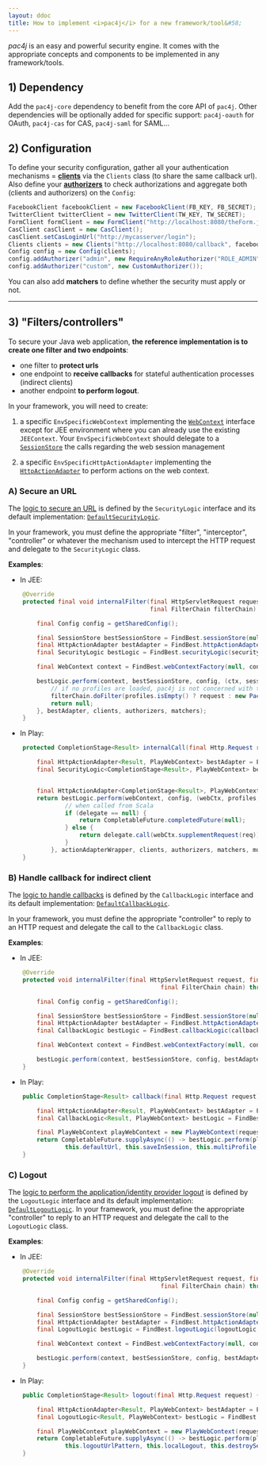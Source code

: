 ```yaml
---
layout: ddoc
title: How to implement <i>pac4j</i> for a new framework/tool&#58;
---
```


*pac4j* is an easy and powerful security engine. It comes with the appropriate concepts and components to be implemented in any framework/tools.


## 1) Dependency

Add the `pac4j-core` dependency to benefit from the core API of `pac4j`. Other dependencies will be optionally added for specific support: `pac4j-oauth` for OAuth, `pac4j-cas` for CAS, `pac4j-saml` for SAML...


## 2) Configuration

To define your security configuration, gather all your authentication mechanisms = [**clients**](clients.html) via the `Clients` class (to share the same callback url).
Also define your [**authorizers**](authorizers.html) to check authorizations and aggregate both (clients and authorizers) on the `Config`:

```java
FacebookClient facebookClient = new FacebookClient(FB_KEY, FB_SECRET);
TwitterClient twitterClient = new TwitterClient(TW_KEY, TW_SECRET);
FormClient formClient = new FormClient("http://localhost:8080/theForm.jsp", new SimpleTestUsernamePasswordAuthenticator(), new UsernameProfileCreator());
CasClient casClient = new CasClient();
casClient.setCasLoginUrl("http://mycasserver/login");
Clients clients = new Clients("http://localhost:8080/callback", facebookClient, twitterClient, formClient, casClient);
Config config = new Config(clients);
config.addAuthorizer("admin", new RequireAnyRoleAuthorizer("ROLE_ADMIN"));
config.addAuthorizer("custom", new CustomAuthorizer());
```

You can also add **matchers** to define whether the security must apply or not.

---

## 3) "Filters/controllers"

To secure your Java web application, **the reference implementation is to create one filter and two endpoints**:

- one filter to **protect urls**
- one endpoint to **receive callbacks** for stateful authentication processes (indirect clients)
- another endpoint **to perform logout**.

In your framework, you will need to create:

1) a specific `EnvSpecificWebContext` implementing the [`WebContext`](https://github.com/pac4j/pac4j/blob/master/pac4j-core/src/main/java/org/pac4j/core/context/WebContext.java) interface except for JEE environment where you can already use the existing `JEEContext`.
Your `EnvSpecificWebContext` should delegate to a [`SessionStore`](session-store.html) the calls regarding the web session management

2) a specific `EnvSpecificHttpActionAdapter` implementing the [`HttpActionAdapter`](https://github.com/pac4j/pac4j/blob/master/pac4j-core/src/main/java/org/pac4j/core/http/adapter/HttpActionAdapter.java) to perform actions on the web context.


### A) Secure an URL

The [logic to secure an URL](security-filter.html) is defined by the `SecurityLogic` interface and its default implementation: [`DefaultSecurityLogic`](https://github.com/pac4j/pac4j/blob/master/pac4j-core/src/main/java/org/pac4j/core/engine/DefaultSecurityLogic.java).

In your framework, you must define the appropriate "filter", "interceptor", "controller" or whatever the mechanism used to intercept the HTTP request and delegate to the `SecurityLogic` class.

**Examples**:

- In JEE:

```java
    @Override
    protected final void internalFilter(final HttpServletRequest request, final HttpServletResponse response,
                                        final FilterChain filterChain) throws IOException, ServletException {

        final Config config = getSharedConfig();

        final SessionStore bestSessionStore = FindBest.sessionStore(null, config, JEESessionStore.INSTANCE);
        final HttpActionAdapter bestAdapter = FindBest.httpActionAdapter(null, config, JEEHttpActionAdapter.INSTANCE);
        final SecurityLogic bestLogic = FindBest.securityLogic(securityLogic, config, DefaultSecurityLogic.INSTANCE);

        final WebContext context = FindBest.webContextFactory(null, config, JEEContextFactory.INSTANCE).newContext(request, response);

        bestLogic.perform(context, bestSessionStore, config, (ctx, session, profiles, parameters) -> {
            // if no profiles are loaded, pac4j is not concerned with this request
            filterChain.doFilter(profiles.isEmpty() ? request : new Pac4JHttpServletRequestWrapper(request, profiles), response);
            return null;
        }, bestAdapter, clients, authorizers, matchers);
    }
```

- In Play:

```java
    protected CompletionStage<Result> internalCall(final Http.Request req, final PlayWebContext webContext, final String clients, final String authorizers, final String matchers, final boolean multiProfile) throws Throwable {

        final HttpActionAdapter<Result, PlayWebContext> bestAdapter = FindBest.httpActionAdapter(null, config, PlayHttpActionAdapter.INSTANCE);
        final SecurityLogic<CompletionStage<Result>, PlayWebContext> bestLogic = FindBest.securityLogic(securityLogic, config, DefaultSecurityLogic.INSTANCE);


        final HttpActionAdapter<CompletionStage<Result>, PlayWebContext> actionAdapterWrapper = (action, webCtx) -> CompletableFuture.completedFuture(bestAdapter.adapt(action, webCtx));
        return bestLogic.perform(webContext, config, (webCtx, profiles, parameters) -> {
	            // when called from Scala
	            if (delegate == null) {
	                return CompletableFuture.completedFuture(null);
	            } else {
	                return delegate.call(webCtx.supplementRequest(req));
	            }
            }, actionAdapterWrapper, clients, authorizers, matchers, multiProfile);
    }
```


### B) Handle callback for indirect client

The [logic to handle callbacks](callback-endpoint.html) is defined by the `CallbackLogic` interface and its default implementation: [`DefaultCallbackLogic`](https://github.com/pac4j/pac4j/blob/master/pac4j-core/src/main/java/org/pac4j/core/engine/DefaultCallbackLogic.java).

In your framework, you must define the appropriate "controller" to reply to an HTTP request and delegate the call to the `CallbackLogic` class.

**Examples**:

- In JEE:

```java
    @Override
    protected void internalFilter(final HttpServletRequest request, final HttpServletResponse response,
                                           final FilterChain chain) throws IOException, ServletException {

        final Config config = getSharedConfig();

        final SessionStore bestSessionStore = FindBest.sessionStore(null, config, JEESessionStore.INSTANCE);
        final HttpActionAdapter bestAdapter = FindBest.httpActionAdapter(null, config, JEEHttpActionAdapter.INSTANCE);
        final CallbackLogic bestLogic = FindBest.callbackLogic(callbackLogic, config, DefaultCallbackLogic.INSTANCE);

        final WebContext context = FindBest.webContextFactory(null, config, JEEContextFactory.INSTANCE).newContext(request, response);

        bestLogic.perform(context, bestSessionStore, config, bestAdapter, this.defaultUrl, this.renewSession, this.defaultClient);
    }
```

- In Play:

```java
    public CompletionStage<Result> callback(final Http.Request request) {

        final HttpActionAdapter<Result, PlayWebContext> bestAdapter = FindBest.httpActionAdapter(null, config, PlayHttpActionAdapter.INSTANCE);
        final CallbackLogic<Result, PlayWebContext> bestLogic = FindBest.callbackLogic(callbackLogic, config, DefaultCallbackLogic.INSTANCE);

        final PlayWebContext playWebContext = new PlayWebContext(request, playSessionStore);
        return CompletableFuture.supplyAsync(() -> bestLogic.perform(playWebContext, config, bestAdapter,
                this.defaultUrl, this.saveInSession, this.multiProfile, this.renewSession, this.defaultClient), ec.current());
    }
```


### C) Logout

The [logic to perform the application/identity provider logout](logout-endpoint.html) is defined by the `LogoutLogic` interface and its default implementation: [`DefaultLogoutLogic`](https://github.com/pac4j/pac4j/blob/master/pac4j-core/src/main/java/org/pac4j/core/engine/DefaultLogoutLogic.java).
In your framework, you must define the appropriate "controller" to reply to an HTTP request and delegate the call to the `LogoutLogic` class.

**Examples**:

- In JEE:

```java
    @Override
    protected void internalFilter(final HttpServletRequest request, final HttpServletResponse response,
                                           final FilterChain chain) throws IOException, ServletException {

        final Config config = getSharedConfig();

        final SessionStore bestSessionStore = FindBest.sessionStore(null, config, JEESessionStore.INSTANCE);
        final HttpActionAdapter bestAdapter = FindBest.httpActionAdapter(null, config, JEEHttpActionAdapter.INSTANCE);
        final LogoutLogic bestLogic = FindBest.logoutLogic(logoutLogic, config, DefaultLogoutLogic.INSTANCE);

        final WebContext context = FindBest.webContextFactory(null, config, JEEContextFactory.INSTANCE).newContext(request, response);

        bestLogic.perform(context, bestSessionStore, config, bestAdapter, this.defaultUrl, this.logoutUrlPattern, this.localLogout, this.destroySession, this.centralLogout);
    }
```

- In Play:

```java
    public CompletionStage<Result> logout(final Http.Request request) {

        final HttpActionAdapter<Result, PlayWebContext> bestAdapter = FindBest.httpActionAdapter(null, config, PlayHttpActionAdapter.INSTANCE);
        final LogoutLogic<Result, PlayWebContext> bestLogic = FindBest.logoutLogic(logoutLogic, config, DefaultLogoutLogic.INSTANCE);

        final PlayWebContext playWebContext = new PlayWebContext(request, playSessionStore);
        return CompletableFuture.supplyAsync(() -> bestLogic.perform(playWebContext, config, bestAdapter, this.defaultUrl,
                this.logoutUrlPattern, this.localLogout, this.destroySession, this.centralLogout), ec.current());
    }
```
